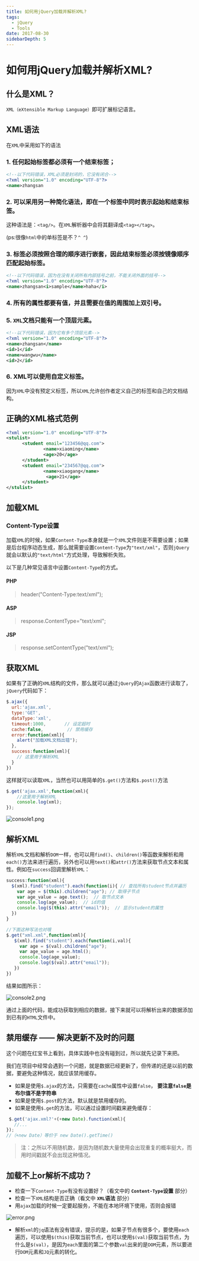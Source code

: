 ```yaml
---
title: 如何用jQuery加载并解析XML?
tags: 
  - jQuery
  - Tools
date: 2017-08-30
sidebarDepth: 5
---
```

# 如何用jQuery加载并解析XML?

## 什么是XML？
`XML（eXtensible Markup Language）`即可扩展标记语言。
## XML语法
在`XML`中采用如下的语法

### 1. 任何起始标签都必须有一个结束标签；
```xml
<!--以下代码错误，XML必须是封闭的，它没有闭合-->
<?xml version="1.0" encoding="UTF-8"?> 
<name>zhangsan
```

### 2. 可以采用另一种简化语法，即在一个标签中同时表示起始和结束标签。
这种语法是：`<tag/>`。在`XML`解析器中会将其翻译成`<tag></tag>`。

(ps:很像`html`中的单标签是不？`^ ^`)

### 3. 标签必须按照合理的顺序进行嵌套，因此结束标签必须按镜像顺序匹配起始标签。
```xml
<!--以下代码错误，因为在没有关闭所有内部括号之前，不能关闭外面的括号-->
<?xml version="1.0" encoding="UTF-8"?> 
<name>zhangsan<i>sample</name>haha</i>
```
### 4. 所有的属性都要有值，并且需要在值的周围加上双引号。

### 5. `XML`文档只能有一个顶层元素。
```xml
<!--以下代码错误，因为它有多个顶层元素-->
<?xml version="1.0" encoding="UTF-8"?> 
<name>zhangsan</name>
<id>1</id>
<name>wangwu</name>
<id>2</id>
```

### 6. XML可以使用自定义标签。

因为`XML`中没有预定义标签，所以`XML`允许创作者定义自己的标签和自己的文档结构。

## 正确的XML格式范例
```xml
<?xml version="1.0" encoding="UTF-8"?> 
<stulist>
      <student email="123456@qq.com">
              <name>xiaoming</name>
              <age>20</age>
      </student>
      <student email="234567@qq.com">
              <name>xiaogang</name>
               <age>21</age>
      </student>
</stulist>
```

## 加载XML
### Content-Type设置 
加载`XML`的时候，如果`Content-Type`本身就是一个`XML`文件则是不需要设置；如果是后台程序动态生成，那么就需要设置`Content-Type`为`"text/xml"`，否则`jQuery`就会以默认的`"text/html"`方式处理，导致解析失败。

以下是几种常见语言中设置`Content-Type`的方式。

#### PHP
> header("Content-Type:text/xml");
#### ASP
> response.ContentType="text/xml";
#### JSP
> response.setContentType("text/xml");

## 获取XML
如果有了正确的`XML`结构的文件，那么就可以通过`jQuery`的`Ajax`函数进行读取了，`jQuery`代码如下：
```javascript
$.ajax({
  url:'ajax.xml',
  type:'GET',
  dataType:'xml',
  timeout:1000,       // 设定超时
  cache:false,         // 禁用缓存
  error:function(xml){
    alert("加载XML文档出错");
  },
  success:function(xml){
    // 这里用于解析XML
  }
})

```
这样就可以读取`XML`，当然也可以用简单的`$.get()`方法和`$.post()`方法
```javascript
$.get('ajax.xml',function(xml){
    //这里用于解析XML
    console.log(xml);
});
```

![console1.png](https://p3-juejin.byteimg.com/tos-cn-i-k3u1fbpfcp/dc30d42e6a8240f381f1dc9a99eeea63~tplv-k3u1fbpfcp-zoom-1.image)


## 解析XML
解析`XML`文档和解析`DOM`一样，也可以用`find()`、`children()`等函数来解析和用`each()`方法来进行遍历，另外也可以用`text()`和`attr()`方法来获取节点文本和属性。例如在`success`回调里解析`XML`：

```js
success:function(xml){
  $(xml).find("student").each(function(i){ // 查找所有student节点并遍历
    var age = $(this).children("age"); // 取得子节点
    var age_value = age.text();  // 取节点文本
    console.log(age_value);  // id的值
    console.log($(this).attr("email"));  // 显示student的属性
  })
}

//下面这种写法也对哦
$.get("xml.xml",function(xml){
   $(xml).find("student").each(function(i,val){
     var age = $(val).children("age");
     var age_value = age.html();
     console.log(age_value);   
     console.log($(val).attr("email"));
   })
})
```

结果如图所示：

![console2.png](https://p3-juejin.byteimg.com/tos-cn-i-k3u1fbpfcp/92564cddd9d048cdbd244e3f39b569c6~tplv-k3u1fbpfcp-zoom-1.image)


通过上面的代码，能成功获取到相应的数据，接下来就可以将解析出来的数据添加到已有的`HTML`文件中。

## 禁用缓存 —— 解决更新不及时的问题

这个问题在红宝书上看到，具体实践中也没有碰到过，所以就先记录下来把。

我们在项目中经常会遇到一个问题，就是数据已经更新了，但传递的还是以前的数据，要避免这种情况，就应该禁用缓存。
- 如果是使用`$.ajax`的方法，只需要在`cache`属性中设置`false`， **要注意`false`是布尔值不是字符串** 
- 如果是使用`$.post`的方法，默认就是禁用缓存的。
- 如果是使用`$.get`的方法，可以通过设置时间戳来避免缓存：
```javascript
 $.get('ajax.xml?'+(+new Date).function(xml){
   //...
});
//（+new Date）等价于 new Date().getTime()
```
> 注：之所以不用随机数，是因为随机数大量使用会出现重复的概率挺大，而用时间戳就不会出现这种情况。

## 加载不上or解析不成功？

- 检查一下`Content-Type`有没有设置好？（看文中的  **`Content-Type`设置** 部分）
- 检查一下`XML`结构是否正确（看文中 **`XML`语法** 部分）
- 用`ajax`加载的时候一定要起服务，不能在本地环境下使用，否则会报错

![error.png](https://p3-juejin.byteimg.com/tos-cn-i-k3u1fbpfcp/4d42cf2c464c4e94850cde1106feda49~tplv-k3u1fbpfcp-zoom-1.image)

- 解析`xml`的`jq`语法有没有错误，提示的是，如果子节点有很多个，要使用`each`遍历，可以使用`$(this)`获取当前节点，也可以使用`$(val)`获取当前节点，为什么是`$(val)`，是因为`each`里面的第二个参数`val`出来的是`DOM`元素，所以要进行`DOM`元素和`JQ`元素的转化。

